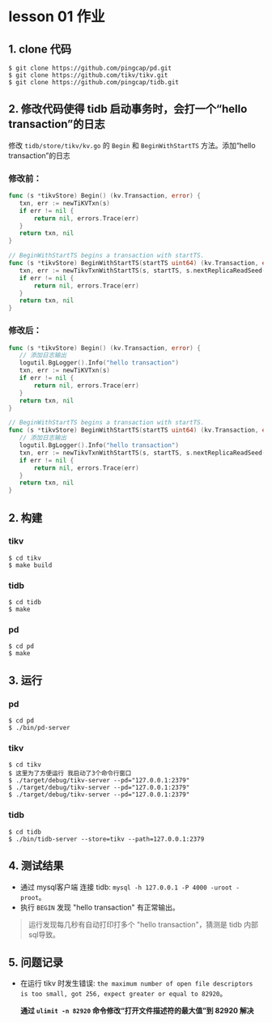 # lesson 01 作业

## 1. clone 代码

```shell
$ git clone https://github.com/pingcap/pd.git
$ git clone https://github.com/tikv/tikv.git
$ git clone https://github.com/pingcap/tidb.git
```

## 2. 修改代码使得 tidb 启动事务时，会打一个“hello transaction”的日志
 
 修改 `tidb/store/tikv/kv.go` 的 `Begin` 和 `BeginWithStartTS` 方法。添加“hello transaction”的日志

 ### 修改前：
 ```go
 func (s *tikvStore) Begin() (kv.Transaction, error) {
	txn, err := newTiKVTxn(s)
	if err != nil {
		return nil, errors.Trace(err)
	}
	return txn, nil
}

// BeginWithStartTS begins a transaction with startTS.
func (s *tikvStore) BeginWithStartTS(startTS uint64) (kv.Transaction, error) {
	txn, err := newTikvTxnWithStartTS(s, startTS, s.nextReplicaReadSeed())
	if err != nil {
		return nil, errors.Trace(err)
	}
	return txn, nil
}
 ```

 ### 修改后：
 ```go
 func (s *tikvStore) Begin() (kv.Transaction, error) {
	// 添加日志输出
	logutil.BgLogger().Info("hello transaction")
	txn, err := newTiKVTxn(s)
	if err != nil {
		return nil, errors.Trace(err)
	}
	return txn, nil
}

// BeginWithStartTS begins a transaction with startTS.
func (s *tikvStore) BeginWithStartTS(startTS uint64) (kv.Transaction, error) {
	// 添加日志输出
	logutil.BgLogger().Info("hello transaction")
	txn, err := newTikvTxnWithStartTS(s, startTS, s.nextReplicaReadSeed())
	if err != nil {
		return nil, errors.Trace(err)
	}
	return txn, nil
}
 ```



## 2. 构建

### tikv
``` shell
$ cd tikv
$ make build
```

### tidb
``` shell
$ cd tidb
$ make
```

### pd
``` shell
$ cd pd
$ make
```

## 3. 运行

### pd
``` shell
$ cd pd
$ ./bin/pd-server
```

### tikv
``` shell
$ cd tikv
$ 这里为了方便运行 我启动了3个命令行窗口
$ ./target/debug/tikv-server --pd="127.0.0.1:2379"
$ ./target/debug/tikv-server --pd="127.0.0.1:2379"
$ ./target/debug/tikv-server --pd="127.0.0.1:2379"
```

### tidb
``` shell
$ cd tidb
$ ./bin/tidb-server --store=tikv --path=127.0.0.1:2379
```

## 4. 测试结果
- 通过 mysql客户端 连接 tidb: `mysql -h 127.0.0.1 -P 4000 -uroot -proot`。
- 执行 `BEGIN` 发现 "hello transaction" 有正常输出。
> 运行发现每几秒有自动打印打多个 "hello transaction"，猜测是 tidb 内部sql导致。

## 5. 问题记录
- 在运行 tikv 时发生错误: `the maximum number of open file descriptors is too small, got 256, expect greater or equal to 82920`。
  
  **通过 `ulimit -n 82920` 命令修改“打开文件描述符的最大值”到 82920 解决**
